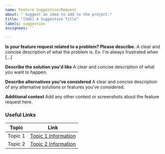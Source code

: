 ```yaml
---
name: Feature Suggestion/Request
about: " Suggest an idea to add to the project."
title: "[SUG] A Suggestive Title"
labels: suggestion
assignees: ''

---
```


**Is your feature request related to a problem? Please describe.**
A clear and concise description of what the problem is. Ex. I'm always frustrated when [...]

**Describe the solution you'd like**
A clear and concise description of what you want to happen.

**Describe alternatives you've considered**
A clear and concise description of any alternative solutions or features you've considered.

**Additional context**
Add any other context or screenshots about the feature request here.

### Useful Links
Topic | Link
------------ | -------------
Topic 1 | [Topic 1 Information](https://example.com)
Topic 2 | [Topic 2 Information](https://example.com)
